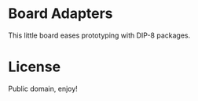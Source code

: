 # Board Adapters

This little board eases prototyping with DIP-8 packages.

# License

Public domain, enjoy!